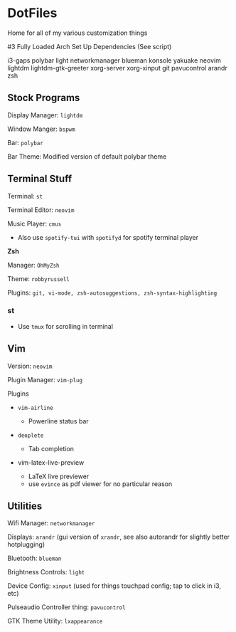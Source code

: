 # DotFiles

Home for all of my various customization things

#3 Fully Loaded Arch Set Up Dependencies (See script)

i3-gaps polybar light networkmanager blueman konsole yakuake neovim lightdm lightdm-gtk-greeter xorg-server xorg-xinput git pavucontrol arandr zsh

## Stock Programs

Display Manager: `lightdm`

Window Manger: `bspwm`

Bar: `polybar`

Bar Theme: Modified version of default polybar theme 

## Terminal Stuff

Terminal: `st`

Terminal Editor: `neovim`

Music Player: `cmus`

* Also use `spotify-tui` with `spotifyd` for spotify terminal player

__Zsh__

Manager: `OhMyZsh`

Theme: `robbyrussell`

Plugins: `git, vi-mode, zsh-autosuggestions, zsh-syntax-highlighting`


### st

* Use `tmux` for scrolling in terminal

## Vim

Version: `neovim`

Plugin Manager: `vim-plug`

Plugins 
* `vim-airline`
    * Powerline status bar

* `deoplete`
    * Tab completion

* vim-latex-live-preview
    * LaTeX live previewer
    * use `evince` as pdf viewer for no particular reason

## Utilities
Wifi Manager: `networkmanager`

Displays: `arandr` (gui version of `xrandr`, see also autorandr for slightly better hotplugging) 

Bluetooth: `blueman`

Brightness Controls: `light`

Device Config: `xinput` (used for things touchpad config; tap to click in i3, etc)

Pulseaudio Controller thing: `pavucontrol`

GTK Theme Utility: `lxappearance`
